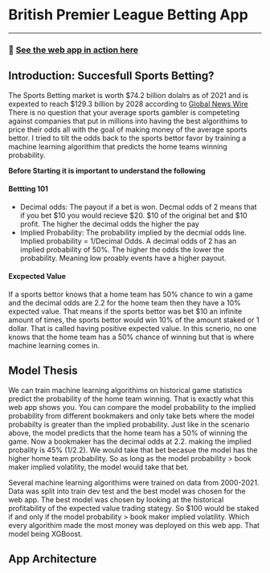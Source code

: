 # British Premier League Betting App
---
### 📌 [See the web app in action here](https://jacobh310-soccer-betting-app-frontend-game-predictions-cty251.streamlit.app)

## <b>Introduction</b>:  Succesfull Sports Betting?

The Sports Betting market is worth $74.2 billion dolalrs as of 2021 and is expexted to reach $129.3 billion by 2028 according to [Global News Wire](https://www.globenewswire.com/en/news-release/2022/11/16/2556991/0/en/Sports-Betting-Market-Size-Share-to-Surpass-USD-129-3-Billion-by-2028-Vantage-Market-Research.html#:~:text=WASHINGTON%2C%20Nov.,forecast%20period%20of%202022%2D2028.) There is no question that your average sports gambler is competeting against 
companies that put in millions into having the best algorithims to price their odds all with the goal of making money of the average sports bettor. I tried to tilt the odds back to the sports bettor favor by training a machine learning algorithim that predicts the home teams winning probability.

**Before Starting it is important to understand the following**
#### Bettting 101
- Decimal odds: The payout if a bet is won. Decmal odds of 2 means that if you bet $10 you would recieve $20. $10 of the original bet and $10 profit. The higher the decimal odds the higher the pay
- Implied Probability: The probability implied by the decmial odds line. Implied probability = 1/Decimal Odds. A decimal odds of 2 has an implied probability of 50%. The higher the odds the lower the probability. Meaning low proably events have a higher payout.

#### Excpected Value
If a sports bettor knows that a home team has 50% chance to win a game and the decimal odds are 2.2 for the home team then they have a 10% expected value. That means if the sports bettor was bet $10 an infinite amount of times, the sports bettor would win 10% of the amount staked or 1 dollar. That is called having positive expected value. In this scnerio, no one knows that the home team has a 50% chance of winning but that is where machine learning comes in. 

## Model Thesis
We can train machine learning algorithims on historical game statistics predict the probability of the home team winning. That is exactly what this web app shows you. You can compare the model probability to the implied probability from different bookmakers and only take bets where the model probabilty is greater than the implied probability. Just like in the scenario above, the model predicts that the home team has a 50% of winning the game. Now a bookmaker has the decimal odds at 2.2. making the implied probality is 45% (1/2.2). We would take that bet becasue the model has the higher home team probability. So as long as the model probability > book maker implied volatility, the model would take that bet.

Several machine learning algorithims were trained on data from 2000-2021. Data was split into train dev test and the best model was chosen for the web app. The best model was chosen by looking at the historical profitability of the expected value trading stategy. So $100 would be staked if and only if the model probability > book maker implied volatility. Which every algorithim made the most money was deployed on this web app. That model being XGBoost. 


## App Architecture



